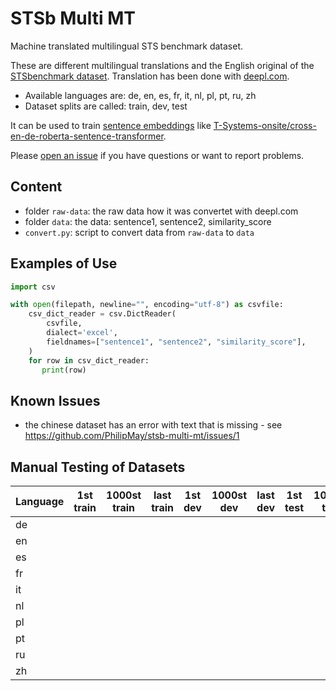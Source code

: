 # STSb Multi MT
Machine translated multilingual STS benchmark dataset.

These are different multilingual translations and the English original of the [STSbenchmark dataset](https://ixa2.si.ehu.es/stswiki/index.php/STSbenchmark). Translation has been done with [deepl.com](https://www.deepl.com/).

- Available languages are: de, en, es, fr, it, nl, pl, pt, ru, zh
- Dataset splits are called: train, dev, test

It can be used to train [sentence embeddings](https://github.com/UKPLab/sentence-transformers) like [T-Systems-onsite/cross-en-de-roberta-sentence-transformer](https://huggingface.co/T-Systems-onsite/cross-en-de-roberta-sentence-transformer).

Please [open an issue](https://github.com/PhilipMay/stsb-multi-mt/issues/new) if you have questions or want to report problems.

## Content
- folder `raw-data`: the raw data how it was convertet with deepl.com
- folder `data`: the data: sentence1, sentence2, similarity_score
- `convert.py`: script to convert data from `raw-data` to `data`

## Examples of Use
```python
import csv

with open(filepath, newline="", encoding="utf-8") as csvfile:
    csv_dict_reader = csv.DictReader(
        csvfile,
        dialect='excel',
        fieldnames=["sentence1", "sentence2", "similarity_score"],
    )
    for row in csv_dict_reader:
       print(row)
```

## Known Issues
- the chinese dataset has an error with text that is missing - see https://github.com/PhilipMay/stsb-multi-mt/issues/1

## Manual Testing of Datasets
| Language | 1st train | 1000st train | last train | 1st dev | 1000st dev | last dev | 1st test | 1000st test | last test | 
|----------|-----------|--------------|------------|---------|------------|----------|----------|-------------|-----------|
| de       |         |            |          |       |          |        |        |           |         |
| en       |         |            |          |       |          |        |        |           |         |
| es       |         |            |          |       |          |        |        |           |         |
| fr       |         |            |          |       |          |        |        |           |         |
| it       |         |            |          |       |          |        |        |           |         |
| nl       |         |            |          |       |          |        |        |           |         |
| pl       |         |            |          |       |          |        |        |           |         |
| pt       |         |            |          |       |          |        |        |           |         |
| ru       |         |            |          |       |          |        |        |           |         |
| zh       |         |            |          |       |          |        |        |           |         |
